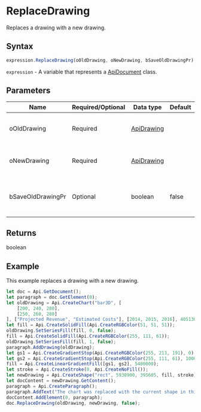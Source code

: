 # ReplaceDrawing

Replaces a drawing with a new drawing.

## Syntax

```javascript
expression.ReplaceDrawing(oOldDrawing, oNewDrawing, bSaveOldDrawingPr);
```

`expression` - A variable that represents a [ApiDocument](../ApiDocument.md) class.

## Parameters

| **Name** | **Required/Optional** | **Data type** | **Default** | **Description** |
| ------------- | ------------- | ------------- | ------------- | ------------- |
| oOldDrawing | Required | [ApiDrawing](../../ApiDrawing/ApiDrawing.md) |  | A drawing which will be replaced. |
| oNewDrawing | Required | [ApiDrawing](../../ApiDrawing/ApiDrawing.md) |  | A drawing to replace the old drawing. |
| bSaveOldDrawingPr | Optional | boolean | false | Specifies if the old drawing settings will be saved. |

## Returns

boolean

## Example

This example replaces a drawing with a new drawing.

```javascript editor-
let doc = Api.GetDocument();
let paragraph = doc.GetElement(0);
let oldDrawing = Api.CreateChart("bar3D", [
	[200, 240, 280],
	[250, 260, 280]
], ["Projected Revenue", "Estimated Costs"], [2014, 2015, 2016], 4051300, 2347595, 24);
let fill = Api.CreateSolidFill(Api.CreateRGBColor(51, 51, 51));
oldDrawing.SetSeriesFill(fill, 0, false);
fill = Api.CreateSolidFill(Api.CreateRGBColor(255, 111, 61));
oldDrawing.SetSeriesFill(fill, 1, false);
paragraph.AddDrawing(oldDrawing);
let gs1 = Api.CreateGradientStop(Api.CreateRGBColor(255, 213, 191), 0);
let gs2 = Api.CreateGradientStop(Api.CreateRGBColor(255, 111, 61), 100000);
fill = Api.CreateLinearGradientFill([gs1, gs2], 5400000);
let stroke = Api.CreateStroke(0, Api.CreateNoFill());
let newDrawing = Api.CreateShape("rect", 5930900, 395605, fill, stroke);
let docContent = newDrawing.GetContent();
paragraph = Api.CreateParagraph();
paragraph.AddText("The chart was replaced with the current shape in this document.");
docContent.AddElement(0, paragraph);
doc.ReplaceDrawing(oldDrawing, newDrawing, false);
```
